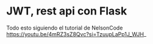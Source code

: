 # JWT, rest api con Flask

Todo esto siguiendo el tutorial de NelsonCode
https://youtu.be/4mRZ3sZ8Qvc?si=TzuupLaPp1J_WJH_